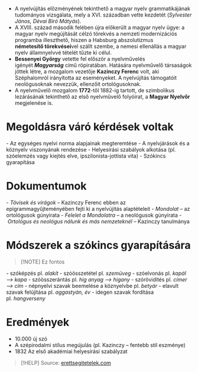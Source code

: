 
- A nyelvújítás előzményének tekinthető a magyar nyelv grammatikájának tudományos vizsgálata, mely a XVI. században vette kezdetét (_Sylvester János, Dévai Bíró Mátyás_).
- A XVIII. század második felében újra előkerült a magyar nyelv ügye: a magyar nyelv megújítását célzó törekvés a nemzeti modernizációs programba illeszthető, hiszen a Habsburg abszolutizmus **németesítő törekvései**vel szállt szembe, a nemesi ellenállás a magyar nyelv államnyelvvé tételét tűzte ki célul.
- **Bessenyei György** vetette fel először a nyelvművelés igényét _**Magyarság**_ című röpiratában. Hatására nyelvművelő társaságok jöttek létre, a mozgalom vezetője **Kazinczy Ferenc** volt, aki Széphalomról irányította az eseményeket. A nyelvújítás támogatóit neológusoknak nevezzük, ellenzőit ortológusoknak.
- A nyelvművelő mozgalom **1772**-től 1882-ig tartott, de szimbolikus lezárásának tekinthető az első nyelvművelő folyóirat, a **Magyar Nyelvőr** megjelenése is.

# Megoldásra váró kérdések voltak

- Az egységes nyelvi norma alapjainak megteremtése
- A nyelvjárások és a köznyelv viszonyának rendezése
- Helyesírási szabályok alkotása (pl. szóelemzés vagy kiejtés elve, ipszilonista-jottista vita)
- Szókincs gyarapítása

# Dokumentumok

- _Tövisek és virágok_ – Kazinczy Ferenc ebben az epigrammagyűjteményében fejti ki a nyelvújítás alaptételeit
- _Mondolat_ – az ortológusok gúnyirata
- _Felelet a Mondolatra_ – a neológusok gúnyirata
- _Ortológus és neológus nálunk és más nemzeteknél_ – Kazinczy tanulmánya

# Módszerek a szókincs gyarapítására

> [!NOTE] Ez fontos

- szóképzés pl. _alakít_
- szóösszetétel pl. _szemüveg_
- szóelvonás pl. _kapál —> kapa_
- szóösszerántás pl. _híg anyag —> higany_
- szórövidítés pl. _címer —> cím_
- népnyelvi szavak beemelése a köznyelvbe pl. _betyár_
- elavult szavak felújítása pl. _aggastyán, év_
- idegen szavak fordítása pl. _hangverseny_

# Eredmények

- 10.000 új szó
- A szépirodalmi stílus megújulás (pl. Kazinczy – fentebb stil eszménye)
- 1832 Az első akadémiai helyesírási szabályzat

> [!HELP] Source: [erettsegitetelek.com](https://erettsegitetelek.com/2021/01/a-nyelvujitas-es-modszerei/)
